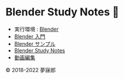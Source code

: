 # Blender Study Notes 🔰

* 実行環境 : [Blender](https://www.blender.org/) 
* [Blender 入門](https://github.com/mubirou/Blender/tree/master/introduction)
* [Blender サンプル](https://github.com/mubirou/Blender/tree/master/sample)
* [Blender Study Notes](https://github.com/mubirou/Blender/tree/master/study-notes#blender-study-notes)
* [動画編集](https://github.com/mubirou/Blender/tree/master/video)

© 2018-2022 夢寐郎
